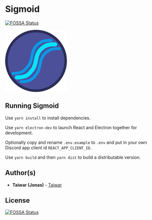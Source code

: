 # Sigmoid
[![FOSSA Status](https://app.fossa.io/api/projects/git%2Bgithub.com%2FTaiwar%2FSigmoid.svg?type=shield)](https://app.fossa.io/projects/git%2Bgithub.com%2FTaiwar%2FSigmoid?ref=badge_shield)

<img src="/public/icon.png?raw=true" alt="Sigmoid logo" width="200"/>

## Running Sigmoid

Use `yarn install` to install dependencies.

Use `yarn electron-dev` to launch React and Electron together for development.

Optionally copy and rename `.env.example` to `.env` and put in your own Discord app client id `REACT_APP_CLIENT_ID`.

Use `yarn build` and then `yarn dist` to build a distributable version.

## Author(s)

* **Taiwar (Jonas)** - [Taiwar](https://github.com/Taiwar)



## License
[![FOSSA Status](https://app.fossa.io/api/projects/git%2Bgithub.com%2FTaiwar%2FSigmoid.svg?type=large)](https://app.fossa.io/projects/git%2Bgithub.com%2FTaiwar%2FSigmoid?ref=badge_large)